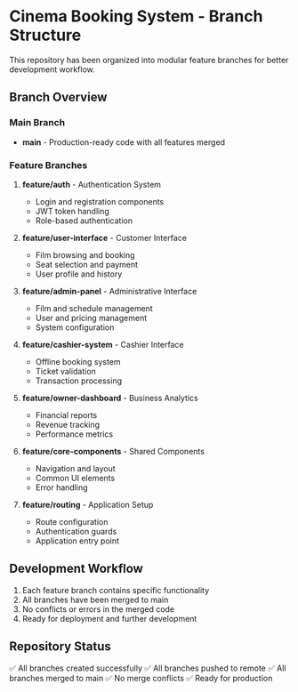 # Cinema Booking System - Branch Structure

This repository has been organized into modular feature branches for better development workflow.

## Branch Overview

### Main Branch
- **main** - Production-ready code with all features merged

### Feature Branches

1. **feature/auth** - Authentication System
   - Login and registration components
   - JWT token handling
   - Role-based authentication

2. **feature/user-interface** - Customer Interface
   - Film browsing and booking
   - Seat selection and payment
   - User profile and history

3. **feature/admin-panel** - Administrative Interface
   - Film and schedule management
   - User and pricing management
   - System configuration

4. **feature/cashier-system** - Cashier Interface
   - Offline booking system
   - Ticket validation
   - Transaction processing

5. **feature/owner-dashboard** - Business Analytics
   - Financial reports
   - Revenue tracking
   - Performance metrics

6. **feature/core-components** - Shared Components
   - Navigation and layout
   - Common UI elements
   - Error handling

7. **feature/routing** - Application Setup
   - Route configuration
   - Authentication guards
   - Application entry point

## Development Workflow

1. Each feature branch contains specific functionality
2. All branches have been merged to main
3. No conflicts or errors in the merged code
4. Ready for deployment and further development

## Repository Status
✅ All branches created successfully
✅ All branches pushed to remote
✅ All branches merged to main
✅ No merge conflicts
✅ Ready for production